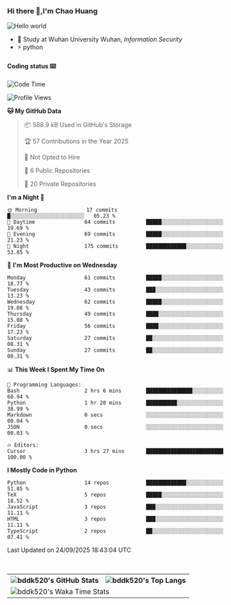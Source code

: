 ### Hi there 👋,I'm Chao Huang


<img src="https://raw.githubusercontent.com/sagar-viradiya/sagar-viradiya/master/resources/banner.png" alt="Hello world">


<br/>


- 🍻  Study at Wuhan University Wuhan, _Information Security_
- ⚡  python



#### Coding status  ⌨️

<!--START_SECTION:waka-->
![Code Time](http://img.shields.io/badge/Code%20Time-924%20hrs%2039%20mins-blue)

![Profile Views](http://img.shields.io/badge/Profile%20Views-1-blue)

**🐱 My GitHub Data** 

> 📦 588.9 kB Used in GitHub's Storage 
 > 
> 🏆 57 Contributions in the Year 2025
 > 
> 🚫 Not Opted to Hire
 > 
> 📜 6 Public Repositories 
 > 
> 🔑 20 Private Repositories 
 > 
**I'm a Night 🦉** 

```text
🌞 Morning                17 commits          █░░░░░░░░░░░░░░░░░░░░░░░░   05.23 % 
🌆 Daytime                64 commits          █████░░░░░░░░░░░░░░░░░░░░   19.69 % 
🌃 Evening                69 commits          █████░░░░░░░░░░░░░░░░░░░░   21.23 % 
🌙 Night                  175 commits         █████████████░░░░░░░░░░░░   53.85 % 
```
📅 **I'm Most Productive on Wednesday** 

```text
Monday                   61 commits          █████░░░░░░░░░░░░░░░░░░░░   18.77 % 
Tuesday                  43 commits          ███░░░░░░░░░░░░░░░░░░░░░░   13.23 % 
Wednesday                62 commits          █████░░░░░░░░░░░░░░░░░░░░   19.08 % 
Thursday                 49 commits          ████░░░░░░░░░░░░░░░░░░░░░   15.08 % 
Friday                   56 commits          ████░░░░░░░░░░░░░░░░░░░░░   17.23 % 
Saturday                 27 commits          ██░░░░░░░░░░░░░░░░░░░░░░░   08.31 % 
Sunday                   27 commits          ██░░░░░░░░░░░░░░░░░░░░░░░   08.31 % 
```


📊 **This Week I Spent My Time On** 

```text
💬 Programming Languages: 
Bash                     2 hrs 6 mins        ███████████████░░░░░░░░░░   60.94 % 
Python                   1 hr 20 mins        ██████████░░░░░░░░░░░░░░░   38.99 % 
Markdown                 0 secs              ░░░░░░░░░░░░░░░░░░░░░░░░░   00.04 % 
JSON                     0 secs              ░░░░░░░░░░░░░░░░░░░░░░░░░   00.03 % 

🔥 Editors: 
Cursor                   3 hrs 27 mins       █████████████████████████   100.00 % 
```

**I Mostly Code in Python** 

```text
Python                   14 repos            █████████████░░░░░░░░░░░░   51.85 % 
TeX                      5 repos             █████░░░░░░░░░░░░░░░░░░░░   18.52 % 
JavaScript               3 repos             ███░░░░░░░░░░░░░░░░░░░░░░   11.11 % 
HTML                     3 repos             ███░░░░░░░░░░░░░░░░░░░░░░   11.11 % 
TypeScript               2 repos             ██░░░░░░░░░░░░░░░░░░░░░░░   07.41 % 
```




 Last Updated on 24/09/2025 18:43:04 UTC
<!--END_SECTION:waka-->

<br/>

<table>
  <tr>
    <th>
      <img alt="bddk520's GitHub Stats" src="https://github-readme-stats-git-masterrstaa-rickstaa.vercel.app/api?username=bddk520&show_icons=true&theme=transparent&hide_border=true" align="center" />
    </th>
    <th>
      <img alt="bddk520's Top Langs" src="https://github-readme-stats-git-masterrstaa-rickstaa.vercel.app/api/top-langs/?username=bddk520&layout=compact&theme=transparent&hide_border=true&langs_count=10&hide=CMake" align="center" /> 
    </th>
  </tr>
  <tr>
    <td colspan=2>
      <img alt="bddk520's Waka Time Stats" src="https://github-readme-stats.vercel.app/api/wakatime?username=bddk&hide_border=true&layout=compact&theme=transparent&custom_title=WorkTimeThisWeek&range=last_7_days" align="center"/>
    </td>
  </tr>
</table>
